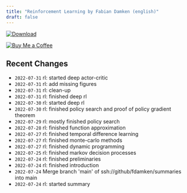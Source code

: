 ```yaml
---
title: "Reinforcement Learning by Fabian Damken (english)"
draft: false
---
```


[![Download](/download.png)](rl-summary.pdf)

[![Buy Me a Coffee](/kofi.png)](https://ko-fi.com/fdamken)

## Recent Changes
- `2022-07-31` rl: started deep actor-critic
- `2022-07-31` rl: add missing figures
- `2022-07-31` rl: clean-up
- `2022-07-31` rl: finished deep rl
- `2022-07-30` rl: started deep rl
- `2022-07-30` rl: finished policy search and proof of policy gradient theorem
- `2022-07-29` rl: mostly finished policy search
- `2022-07-28` rl: finished function approximation
- `2022-07-27` rl: finished temporal difference learning
- `2022-07-27` rl: finished monte-carlo methods
- `2022-07-27` rl: finished dynamic programming
- `2022-07-25` rl: finished markov decision processes
- `2022-07-24` rl: finished preliminaries
- `2022-07-24` rl: finished introduction
- `2022-07-24` Merge branch 'main' of ssh://github/fdamken/summaries into main
- `2022-07-24` rl: started summary
